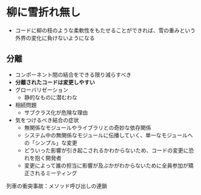 # 柳に雪折れ無し

- コードに柳の枝のような柔軟性をもたせることができれば、雪の重みという外界の変化に負けないようになる

## 分離

- コンポーネント間の結合をできる限り減らすべき
- **分離されたコードは変更しやすい**
- グローバリゼーション
    - 静的なものに潜むわな
- 相続問題
    - サブクラス化が危険な理由
- 気をつけるべき結合の症状
    - 無関係なモジュールやライブラリとの奇妙な依存関係
    - システム中の無関係なモジュールに伝播していく、単一なモジュールへの「シンプル」な変更
    - どういった影響が引き起こされるかわからないため、コードの変更に恐れを抱く開発者
    - 変更によって誰の担当に影響が及ぶかがわからないために全員参加が矯正されるミーティング

列車の衝突事故：メソッド呼び出しの連鎖
